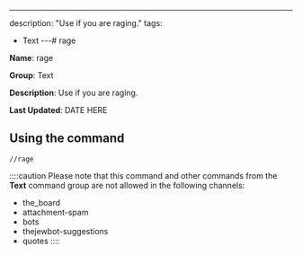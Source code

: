 ---
description: "Use if you are raging."
tags:
  - Text
---# rage

**Name**: rage

**Group**: Text

**Description**: Use if you are raging.

**Last Updated**: DATE HERE

## Using the command

    //rage

::::caution Please note that this command and other commands from the **Text** command group are not allowed in the following channels:
- the_board
- attachment-spam
- bots
- thejewbot-suggestions
- quotes
::::